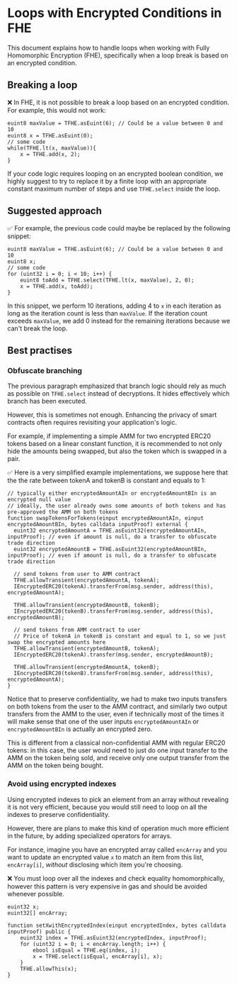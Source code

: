# **Loops with Encrypted Conditions in FHE**

This document explains how to handle loops when working with Fully Homomorphic Encryption (FHE), specifically when a loop break is based on an encrypted condition.

## Breaking a loop

❌ In FHE, it is not possible to break a loop based on an encrypted condition. For example, this would not work:

```solidity
euint8 maxValue = TFHE.asEuint(6); // Could be a value between 0 and 10
euint8 x = TFHE.asEuint(0);
// some code
while(TFHE.lt(x, maxValue)){
    x = TFHE.add(x, 2);
}
```

If your code logic requires looping on an encrypted boolean condition, we highly suggest to try to replace it by a finite loop with an appropriate constant maximum number of steps and use `TFHE.select` inside the loop.

## Suggested approach

✅ For example, the previous code could maybe be replaced by the following snippet:

```solidity
euint8 maxValue = TFHE.asEuint(6); // Could be a value between 0 and 10
euint8 x;
// some code
for (uint32 i = 0; i < 10; i++) {
    euint8 toAdd = TFHE.select(TFHE.lt(x, maxValue), 2, 0);
    x = TFHE.add(x, toAdd);
}
```

In this snippet, we perform 10 iterations, adding 4 to `x` in each iteration as long as the iteration count is less than `maxValue`. If the iteration count exceeds `maxValue`, we add 0 instead for the remaining iterations because we can't break the loop.

## Best practises

### Obfuscate branching

The previous paragraph emphasized that branch logic should rely as much as possible on `TFHE.select` instead of decryptions. It hides effectively which branch has been executed.

However, this is sometimes not enough. Enhancing the privacy of smart contracts often requires revisiting your application's logic.

For example, if implementing a simple AMM for two encrypted ERC20 tokens based on a linear constant function, it is recommended to not only hide the amounts being swapped, but also the token which is swapped in a pair.

✅ Here is a very simplified example implementations, we suppose here that the the rate between tokenA and tokenB is constant and equals to 1:

```solidity
// typically either encryptedAmountAIn or encryptedAmountBIn is an encrypted null value
// ideally, the user already owns some amounts of both tokens and has pre-approved the AMM on both tokens
function swapTokensForTokens(einput encryptedAmountAIn, einput encryptedAmountBIn, bytes calldata inputProof) external {
  euint32 encryptedAmountA = TFHE.asEuint32(encryptedAmountAIn, inputProof); // even if amount is null, do a transfer to obfuscate trade direction
  euint32 encryptedAmountB = TFHE.asEuint32(encryptedAmountBIn, inputProof); // even if amount is null, do a transfer to obfuscate trade direction

  // send tokens from user to AMM contract
  TFHE.allowTransient(encryptedAmountA, tokenA);
  IEncryptedERC20(tokenA).transferFrom(msg.sender, address(this), encryptedAmountA);

  TFHE.allowTransient(encryptedAmountB, tokenB);
  IEncryptedERC20(tokenB).transferFrom(msg.sender, address(this), encryptedAmountB);

  // send tokens from AMM contract to user
  // Price of tokenA in tokenB is constant and equal to 1, so we just swap the encrypted amounts here
  TFHE.allowTransient(encryptedAmountB, tokenA);
  IEncryptedERC20(tokenA).transfer(msg.sender, encryptedAmountB);

  TFHE.allowTransient(encryptedAmountA, tokenB);
  IEncryptedERC20(tokenB).transferFrom(msg.sender, address(this), encryptedAmountA);
}
```

Notice that to preserve confidentiality, we had to make two inputs transfers on both tokens from the user to the AMM contract, and similarly two output transfers from the AMM to the user, even if technically most of the times it will make sense that one of the user inputs `encryptedAmountAIn` or `encryptedAmountBIn` is actually an encrypted zero.

This is different from a classical non-confidential AMM with regular ERC20 tokens: in this case, the user would need to just do one input transfer to the AMM on the token being sold, and receive only one output transfer from the AMM on the token being bought.

### Avoid using encrypted indexes

Using encrypted indexes to pick an element from an array without revealing it is not very efficient, because you would still need to loop on all the indexes to preserve confidentiality.

However, there are plans to make this kind of operation much more efficient in the future, by adding specialized operators for arrays.

For instance, imagine you have an encrypted array called `encArray` and you want to update an encrypted value `x` to match an item from this list, `encArray[i]`, _without_ disclosing which item you're choosing.

❌ You must loop over all the indexes and check equality homomorphically, however this pattern is very expensive in gas and should be avoided whenever possible.

```solidity
euint32 x;
euint32[] encArray;

function setXwithEncryptedIndex(einput encryptedIndex, bytes calldata inputProof) public {
    euint32 index = TFHE.asEuint32(encryptedIndex, inputProof);
    for (uint32 i = 0; i < encArray.length; i++) {
        ebool isEqual = TFHE.eq(index, i);
        x = TFHE.select(isEqual, encArray[i], x);
    }
    TFHE.allowThis(x);
}
```

